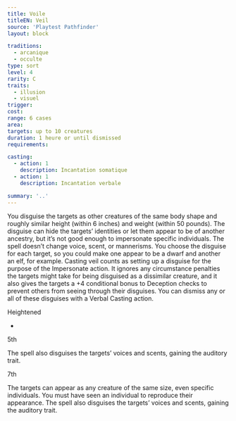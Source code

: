 ```yaml
---
title: Voile
titleEN: Veil
source: 'Playtest Pathfinder'
layout: block

traditions:
  - arcanique
  - occulte
type: sort
level: 4
rarity: C
traits:
  - illusion
  - visuel
trigger: 
cost: 
range: 6 cases
area: 
targets: up to 10 creatures
duration: 1 heure or until dismissed
requirements: 

casting:
  - action: 1
    description: Incantation somatique
  - action: 1
    description: Incantation verbale

summary: '..'
---
```

You disguise the targets as other creatures of the same body shape and roughly similar height (within 6 inches) and weight (within 50 pounds). The disguise can hide the targets’ identities or let them appear to be of another ancestry, but it’s not good enough to impersonate specific individuals. The spell doesn’t change voice, scent, or mannerisms. You choose the disguise for each target, so you could make one appear to be a dwarf and another an elf, for example. Casting veil counts as setting up a disguise for the purpose of the Impersonate action. It ignores any circumstance penalties the targets might take for being disguised as a dissimilar creature, and it also gives the targets a +4 conditional bonus to Deception checks to prevent others from seeing through their disguises. You can dismiss any or all of these disguises with a Verbal Casting action.

Heightened

-

5th

The spell also disguises the targets’ voices and scents, gaining the auditory trait.

7th

The targets can appear as any creature of the same size, even specific individuals. You must have seen an individual to reproduce their appearance. The spell also disguises the targets’ voices and scents, gaining the auditory trait.